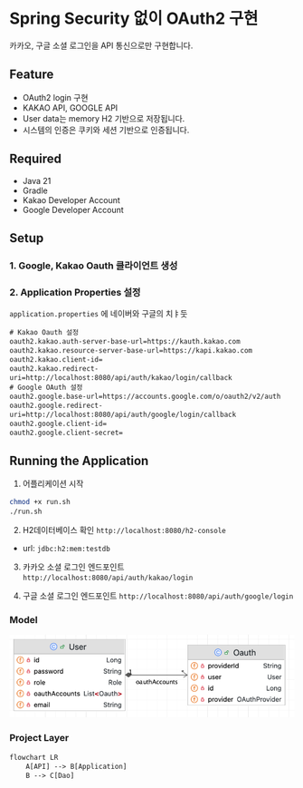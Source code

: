 # Spring Security 없이 OAuth2 구현

카카오, 구글 소셜 로그인을 API 통신으로만 구현합니다.

## Feature

- OAuth2 login 구현
- KAKAO API, GOOGLE API
- User data는 memory H2 기반으로 저장됩니다.
- 시스템의 인증은 쿠키와 세션 기반으로 인증됩니다.

## Required

- Java 21
- Gradle
- Kakao Developer Account
- Google Developer Account

## Setup

### 1. Google, Kakao Oauth 클라이언트 생성

### 2. Application Properties 설정

`application.properties` 에 네이버와 구글의 치ㅑ둣

```properties
# Kakao Oauth 설정
oauth2.kakao.auth-server-base-url=https://kauth.kakao.com
oauth2.kakao.resource-server-base-url=https://kapi.kakao.com
oauth2.kakao.client-id=
oauth2.kakao.redirect-uri=http://localhost:8080/api/auth/kakao/login/callback
# Google OAuth 설정
oauth2.google.base-url=https://accounts.google.com/o/oauth2/v2/auth
oauth2.google.redirect-uri=http://localhost:8080/api/auth/google/login/callback
oauth2.google.client-id=
oauth2.google.client-secret=
```

## Running the Application

1. 어플리케이션 시작

```bash
chmod +x run.sh
./run.sh
```

2. H2데이터베이스 확인 `http://localhost:8080/h2-console`

- url: `jdbc:h2:mem:testdb`

3. 카카오 소셜 로그인 엔드포인트 `http://localhost:8080/api/auth/kakao/login`

4. 구글 소셜 로그인 엔드포인트 `http://localhost:8080/api/auth/google/login`

### Model

![img.png](img.png)

### Project Layer

```mermaid
flowchart LR
    A[API] --> B[Application]
    B --> C[Dao]
```
